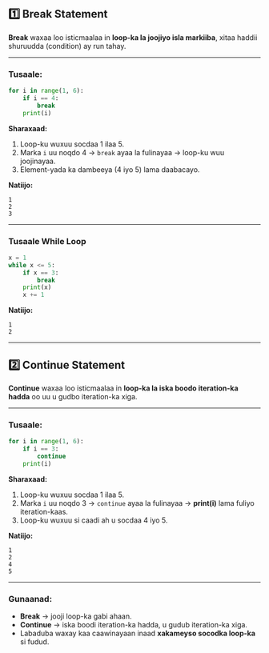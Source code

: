 ## **1️⃣ Break Statement**

**Break** waxaa loo isticmaalaa in **loop-ka la joojiyo isla markiiba**, xitaa haddii shuruudda (condition) ay run tahay.

---

### **Tusaale:**

```python
for i in range(1, 6):
    if i == 4:
        break
    print(i)
```

**Sharaxaad:**

1. Loop-ku wuxuu socdaa 1 ilaa 5.
2. Marka `i` uu noqdo 4 → `break` ayaa la fulinayaa → loop-ku wuu joojinayaa.
3. Element-yada ka dambeeya (4 iyo 5) lama daabacayo.

**Natiijo:**

```
1
2
3
```

---

### **Tusaale While Loop**

```python
x = 1
while x <= 5:
    if x == 3:
        break
    print(x)
    x += 1
```

**Natiijo:**

```
1
2
```

---

## **2️⃣ Continue Statement**

**Continue** waxaa loo isticmaalaa in **loop-ka la iska boodo iteration-ka hadda** oo uu u gudbo iteration-ka xiga.

---

### **Tusaale:**

```python
for i in range(1, 6):
    if i == 3:
        continue
    print(i)
```

**Sharaxaad:**

1. Loop-ku wuxuu socdaa 1 ilaa 5.
2. Marka `i` uu noqdo 3 → `continue` ayaa la fulinayaa → **print(i)** lama fuliyo iteration-kaas.
3. Loop-ku wuxuu si caadi ah u socdaa 4 iyo 5.

**Natiijo:**

```
1
2
4
5
```

---

### **Gunaanad:**

* **Break** → jooji loop-ka gabi ahaan.
* **Continue** → iska boodi iteration-ka hadda, u gudub iteration-ka xiga.
* Labaduba waxay kaa caawinayaan inaad **xakameyso socodka loop-ka** si fudud.

